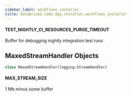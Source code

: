 ```yaml
---
sidebar_label: workflows_installer
title: databricks.labs.dqx.installer.workflows_installer
---
```


#### TEST\_NIGHTLY\_CI\_RESOURCES\_PURGE\_TIMEOUT

Buffer for debugging nightly integration test runs

## MaxedStreamHandler Objects

```python
class MaxedStreamHandler(logging.StreamHandler)
```

#### MAX\_STREAM\_SIZE

1 Mb minus some buffer


